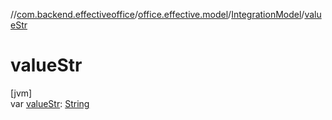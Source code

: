 //[com.backend.effectiveoffice](IdeaProjects/labs-office-elevator/effectiveOfficeBackend/documentation/gfm/index.md)/[office.effective.model](IdeaProjects/labs-office-elevator/effectiveOfficeBackend/documentation/gfm/com.backend.effectiveoffice/office.effective.model/index.md)/[IntegrationModel](IdeaProjects/labs-office-elevator/effectiveOfficeBackend/documentation/gfm/com.backend.effectiveoffice/office.effective.model/-integration-model/index.md)/[valueStr](IdeaProjects/labs-office-elevator/effectiveOfficeBackend/documentation/gfm/com.backend.effectiveoffice/office.effective.model/-integration-model/value-str.md)

# valueStr

[jvm]\
var [valueStr](IdeaProjects/labs-office-elevator/effectiveOfficeBackend/documentation/gfm/com.backend.effectiveoffice/office.effective.model/-integration-model/value-str.md): [String](https://kotlinlang.org/api/latest/jvm/stdlib/kotlin/-string/index.html)

